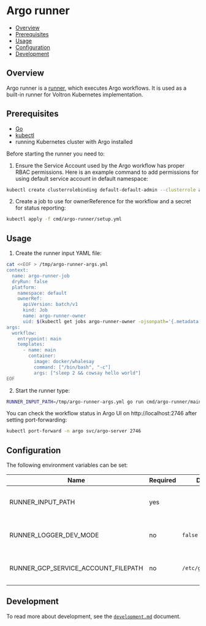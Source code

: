 # Argo runner

- [Overview](#overview)
- [Prerequisites](#prerequisites)
- [Usage](#usage)
- [Configuration](#configuration)
- [Development](#development)

## Overview

Argo runner is a [runner](../../docs/runner.md), which executes Argo workflows. It is used as a built-in runner for Voltron Kubernetes implementation.

## Prerequisites


- [Go](https://golang.org)
- [kubectl](https://kubernetes.io/docs/tasks/tools/install-kubectl/)
- running Kubernetes cluster with Argo installed

Before starting the runner you need to:
1. Ensure the Service Account used by the Argo workflow has proper RBAC permissions. Here is an example command to add permissions for using default service account in default namespace:
```bash
kubectl create clusterrolebinding default-default-admin --clusterrole admin --serviceaccount default:default
```
2. Create a job to use for ownerReference for the workflow and a secret for status reporting:
```bash
kubectl apply -f cmd/argo-runner/setup.yml
```
## Usage

1. Create the runner input YAML file:
```bash
cat <<EOF > /tmp/argo-runner-args.yml
context:
  name: argo-runner-job
  dryRun: false
  platform:
    namespace: default
    ownerRef:
      apiVersion: batch/v1
      kind: Job
      name: argo-runner-owner
      uid: $(kubectl get jobs argo-runner-owner -ojsonpath='{.metadata.uid}')
args:
  workflow:
    entrypoint: main
    templates:
      - name: main
        container:
          image: docker/whalesay
          command: ["/bin/bash", "-c"]
          args: ["sleep 2 && cowsay hello world"]
EOF
```

2. Start the runner type:
```bash
RUNNER_INPUT_PATH=/tmp/argo-runner-args.yml go run cmd/argo-runner/main.go
```

You can check the workflow status in Argo UI on http://localhost:2746 after setting port-forwarding:
```bash
kubectl port-forward -n argo svc/argo-server 2746
```

## Configuration

The following environment variables can be set:

| Name                                | Required | Default            | Description                           |
| ----------------------------------- | -------- | ------------------ | ------------------------------------- |
| RUNNER_INPUT_PATH                   | yes      |                    | Path to the runner YAML input file    |
| RUNNER_LOGGER_DEV_MODE              | no       | `false`            | Enable additional log messages        |
| RUNNER_GCP_SERVICE_ACCOUNT_FILEPATH | no       | `/etc/gcp/sa.json` | Path to the GCP JSON credentials file |

## Development

To read more about development, see the [`development.md`](../../docs/development.md) document.
